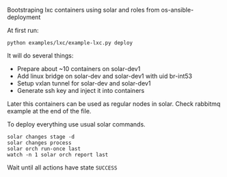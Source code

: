 Bootstraping lxc containers using solar and roles from os-ansible-deployment

At first run:

`python examples/lxc/example-lxc.py deploy`

It will do several things:

* Prepare about ~10 containers on solar-dev1
* Add linux bridge on solar-dev and solar-dev1 with uid br-int53
* Setup vxlan tunnel for solar-dev and solar-dev1
* Generate ssh key and inject it into containers

Later this containers can be used as regular nodes in solar.
Check rabbitmq example at the end of the file.

To deploy everything use usual solar commands.
```
solar changes stage -d
solar changes process
solar orch run-once last
watch -n 1 solar orch report last
```

Wait until all actions have state `SUCCESS`
